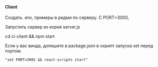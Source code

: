 #### Client 
Создать .env, примеры в ридми по серверу. С PORT=3000,

Запустить сервер из корня server.js

cd ci-client && npm start

Если у вас винда, допишите в package.json в скрипт запуска set перед портом.
```
"set PORT=3001 && react-scripts start"
```
